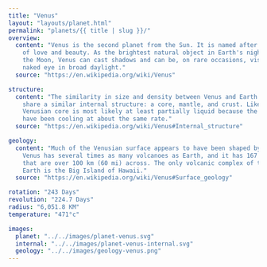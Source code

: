 ```yaml
---
title: "Venus"
layout: "layouts/planet.html"
permalink: "planets/{{ title | slug }}/"
overview:
  content: "Venus is the second planet from the Sun. It is named after the Roman goddess
    of love and beauty. As the brightest natural object in Earth's night sky after
    the Moon, Venus can cast shadows and can be, on rare occasions, visible to the
    naked eye in broad daylight."
  source: "https://en.wikipedia.org/wiki/Venus"

structure:
  content: "The similarity in size and density between Venus and Earth suggests they
    share a similar internal structure: a core, mantle, and crust. Like that of Earth,
    Venusian core is most likely at least partially liquid because the two planets
    have been cooling at about the same rate."
  source: "https://en.wikipedia.org/wiki/Venus#Internal_structure"

geology:
  content: "Much of the Venusian surface appears to have been shaped by volcanic activity.
    Venus has several times as many volcanoes as Earth, and it has 167 large volcanoes
    that are over 100 km (60 mi) across. The only volcanic complex of this size on
    Earth is the Big Island of Hawaii."
  source: "https://en.wikipedia.org/wiki/Venus#Surface_geology"

rotation: "243 Days"
revolution: "224.7 Days"
radius: "6,051.8 KM"
temperature: "471°c"

images:
  planet: "../../images/planet-venus.svg"
  internal: "../../images/planet-venus-internal.svg"
  geology: "../../images/geology-venus.png"
---
```

